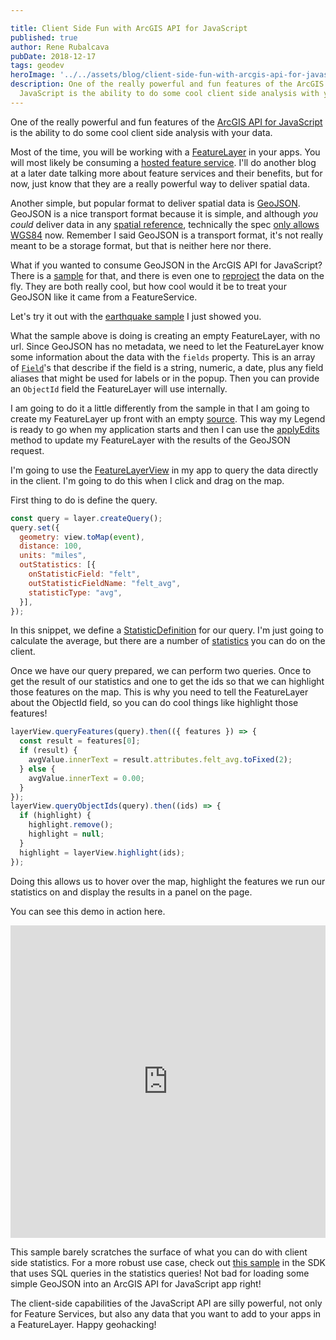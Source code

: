```yaml
---

title: Client Side Fun with ArcGIS API for JavaScript
published: true
author: Rene Rubalcava
pubDate: 2018-12-17
tags: geodev
heroImage: '../../assets/blog/client-side-fun-with-arcgis-api-for-javascript/images/earthquakes-geojson.png'
description: One of the really powerful and fun features of the ArcGIS API for
  JavaScript is the ability to do some cool client side analysis with your data.
---
```


One of the really powerful and fun features of the
[ArcGIS API for JavaScript](https://developers.arcgis.com/javascript/index.html)
is the ability to do some cool client side analysis with your data.

Most of the time, you will be working with a
[FeatureLayer](https://developers.arcgis.com/javascript/latest/api-reference/esri-layers-FeatureLayer.html)
in your apps. You will most likely be consuming a
[hosted feature service](https://doc.arcgis.com/en/arcgis-online/manage-data/publish-features.htm).
I'll do another blog at a later date talking more about feature services and
their benefits, but for now, just know that they are a really powerful way to
deliver spatial data.

Another simple, but popular format to deliver spatial data is
[GeoJSON](http://geojson.org/). GeoJSON is a nice transport format because it is
simple, and although _you could_ deliver data in any
[spatial reference](http://spatialreference.org/), technically the spec
[only allows WGS84](https://tools.ietf.org/html/rfc7946#appendix-B) now.
Remember I said GeoJSON is a transport format, it's not really meant to be a
storage format, but that is neither here nor there.

What if you wanted to consume GeoJSON in the ArcGIS API for JavaScript? There is
a
[sample](https://developers.arcgis.com/javascript/latest/sample-code/layers-featurelayer-collection/index.html)
for that, and there is even one to
[reproject](https://developers.arcgis.com/javascript/latest/sample-code/client-projection/index.html)
the data on the fly. They are both really cool, but how cool would it be to
treat your GeoJSON like it came from a FeatureService.

Let's try it out with the
[earthquake sample](https://developers.arcgis.com/javascript/latest/sample-code/layers-featurelayer-collection/index.html)
I just showed you.

What the sample above is doing is creating an empty FeatureLayer, with no url.
Since GeoJSON has no metadata, we need to let the FeatureLayer know some
information about the data with the `fields` property. This is an array of
[`Field`](https://developers.arcgis.com/javascript/latest/api-reference/esri-layers-support-Field.html)'s
that describe if the field is a string, numeric, a date, plus any field aliases
that might be used for labels or in the popup. Then you can provide an
`ObjectId` field the FeatureLayer will use internally.

I am going to do it a little differently from the sample in that I am going to
create my FeatureLayer up front with an empty
[source](https://developers.arcgis.com/javascript/latest/api-reference/esri-layers-FeatureLayer.html#source).
This way my Legend is ready to go when my application starts and then I can use
the
[applyEdits](https://developers.arcgis.com/javascript/latest/api-reference/esri-layers-FeatureLayer.html#applyEdits)
method to update my FeatureLayer with the results of the GeoJSON request.

I'm going to use the
[FeatureLayerView](https://developers.arcgis.com/javascript/latest/api-reference/esri-views-layers-FeatureLayerView.html)
in my app to query the data directly in the client. I'm going to do this when I
click and drag on the map.

First thing to do is define the query.

```js
const query = layer.createQuery();
query.set({
  geometry: view.toMap(event),
  distance: 100,
  units: "miles",
  outStatistics: [{
    onStatisticField: "felt",
    outStatisticFieldName: "felt_avg",
    statisticType: "avg",
  }],
});
```

In this snippet, we define a
[StatisticDefinition](https://developers.arcgis.com/javascript/latest/api-reference/esri-tasks-support-StatisticDefinition.html)
for our query. I'm just going to calculate the average, but there are a number
of
[statistics](https://developers.arcgis.com/javascript/latest/api-reference/esri-tasks-support-StatisticDefinition.html#statisticType)
you can do on the client.

Once we have our query prepared, we can perform two queries. Once to get the
result of our statistics and one to get the ids so that we can highlight those
features on the map. This is why you need to tell the FeatureLayer about the
ObjectId field, so you can do cool things like highlight those features!

```js
layerView.queryFeatures(query).then(({ features }) => {
  const result = features[0];
  if (result) {
    avgValue.innerText = result.attributes.felt_avg.toFixed(2);
  } else {
    avgValue.innerText = 0.00;
  }
});
layerView.queryObjectIds(query).then((ids) => {
  if (highlight) {
    highlight.remove();
    highlight = null;
  }
  highlight = layerView.highlight(ids);
});
```

Doing this allows us to hover over the map, highlight the features we run our
statistics on and display the results in a panel on the page.

You can see this demo in action here.

<iframe height="500" style="width: 100%;" scrolling="no" title="jsapi4 geojson consume" src="https://codepen.io/odoe/embed/LMZvNq?height=500&theme-id=39013&default-tab=js,result" frameborder="no" loading="lazy" allowtransparency="true" allowfullscreen="true">
  See the Pen <a href='https://codepen.io/odoe/pen/LMZvNq'>jsapi4 geojson consume</a> by Rene Rubalcava
  (<a href='https://codepen.io/odoe'>@odoe</a>) on <a href='https://codepen.io'>CodePen</a>.
</iframe>

This sample barely scratches the surface of what you can do with client side
statistics. For a more robust use case, check out
[this sample](https://developers.arcgis.com/javascript/latest/sample-code/sandbox/index.html?sample=featurelayerview-query-distance)
in the SDK that uses SQL queries in the statistics queries! Not bad for loading
some simple GeoJSON into an ArcGIS API for JavaScript app right!

The client-side capabilities of the JavaScript API are silly powerful, not only
for Feature Services, but also any data that you want to add to your apps in a
FeatureLayer. Happy geohacking!
